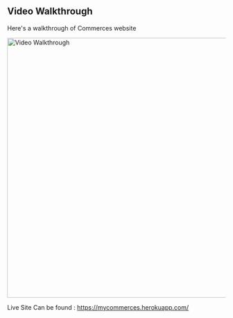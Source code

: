 ## Video Walkthrough

Here's a walkthrough of Commerces website

<img src='https://media.giphy.com/media/iYkc1ccsf9wlfkDpky/giphy.gif' title='Video Walkthrough' width='600' alt='Video Walkthrough' />

Live Site Can be found : https://mycommerces.herokuapp.com/
